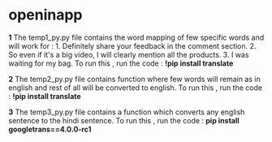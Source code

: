 # openinapp

**1** The temp1_py.py file contains the word mapping of few specific words and will work for :
        1. Definitely share your feedback in the comment section.
        2. So even if it's a big video, I will clearly mention all the products.
        3. I was waiting for my bag.
        To run this , run the code : **!pip install translate**

**2** The temp2_py.py file contains function where few words will remain as in english and rest of all will be converted to english.
      To run this , run the code : **!pip install translate**

**3** The temp3_py.py file contains a function which converts any english sentence to the hindi sentence.
      To run this , run the code : **pip install googletrans==4.0.0-rc1**
